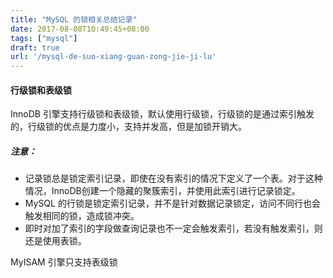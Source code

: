 ```yaml
---
title: "MySQL 的锁相关总结记录"
date: 2017-08-08T10:49:45+08:00
tags: ["mysql"]
draft: true
url: '/mysql-de-suo-xiang-guan-zong-jie-ji-lu'
---
```


#### 行级锁和表级锁
InnoDB 引擎支持行级锁和表级锁，默认使用行级锁，行级锁的是通过索引触发的，行级锁的优点是力度小，支持并发高，但是加锁开销大。
##### 注意：
* 记录锁总是锁定索引记录，即使在没有索引的情况下定义了一个表。对于这种情况，InnoDB创建一个隐藏的聚簇索引，并使用此索引进行记录锁定。
* MySQL 的行锁是锁定索引记录，并不是针对数据记录锁定，访问不同行也会触发相同的锁，造成锁冲突。
* 即时对加了索引的字段做查询记录也不一定会触发索引，若没有触发索引，则还是使用表锁。


MyISAM 引擎只支持表级锁 